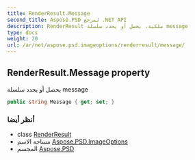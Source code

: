 ```yaml
---
title: RenderResult.Message
second_title: Aspose.PSD لمرجع .NET API
description: RenderResult ملكية. يحصل أو يحدد سلسلة message
type: docs
weight: 20
url: /ar/net/aspose.psd.imageoptions/renderresult/message/
---
```

## RenderResult.Message property

يحصل أو يحدد سلسلة message

```csharp
public string Message { get; set; }
```

### أنظر أيضا

* class [RenderResult](../)
* مساحة الاسم [Aspose.PSD.ImageOptions](../../renderresult/)
* المجسم [Aspose.PSD](../../../)


